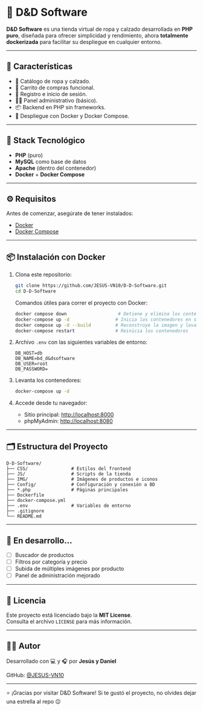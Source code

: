 
# 🛒 D&D Software

**D&D Software** es una tienda virtual de ropa y calzado desarrollada en **PHP puro**, diseñada para ofrecer simplicidad y rendimiento, ahora **totalmente dockerizada** para facilitar su despliegue en cualquier entorno.

---

## 🚀 Características

- 🧢 Catálogo de ropa y calzado.
- 🛒 Carrito de compras funcional.
- 👤 Registro e inicio de sesión.
- 🧑‍💼 Panel administrativo (básico).
- 📦 Backend en PHP sin frameworks.
- 🐳 Despliegue con Docker y Docker Compose.

---

## 🐳 Stack Tecnológico

- **PHP** (puro)
- **MySQL** como base de datos
- **Apache** (dentro del contenedor)
- **Docker** + **Docker Compose**

---

## ⚙️ Requisitos

Antes de comenzar, asegúrate de tener instalados:

- [Docker](https://www.docker.com/)
- [Docker Compose](https://docs.docker.com/compose/)

---

## 📦 Instalación con Docker

1. Clona este repositorio:

   ```bash
   git clone https://github.com/JESUS-VN10/D-D-Software.git
   cd D-D-Software
   ```

   Comandos útiles para correr el proyecto con Docker:

   ```bash
   docker compose down                   # Detiene y elimina los contenedores
   docker-compose up -d                 # Inicia los contenedores en segundo plano
   docker compose up -d --build         # Reconstruye la imagen y levanta contenedores
   docker-compose restart               # Reinicia los contenedores
   ```

2. Archivo `.env` con las siguientes variables de entorno:

   ```env
   DB_HOST=db
   DB_NAME=bd_d&dsoftware
   DB_USER=root
   DB_PASSWORD=
   ```

3. Levanta los contenedores:

   ```bash
   docker-compose up -d
   ```

4. Accede desde tu navegador:

   - Sitio principal: [http://localhost:8000](http://localhost:8000)
   - phpMyAdmin: [http://localhost:8080](http://localhost:8080)

---

## 🗂️ Estructura del Proyecto

```
D-D-Software/
├── CSS/                # Estilos del frontend
├── JS/                 # Scripts de la tienda
├── IMG/                # Imágenes de productos e iconos
├── Config/             # Configuración y conexión a BD
├── *.php               # Páginas principales
├── Dockerfile
├── docker-compose.yml
├── .env                # Variables de entorno
├── .gitignore
└── README.md
```

---

## 🧪 En desarrollo...

- [ ] Buscador de productos
- [ ] Filtros por categoría y precio
- [ ] Subida de múltiples imágenes por producto
- [ ] Panel de administración mejorado

---

## 📄 Licencia

Este proyecto está licenciado bajo la **MIT License**.  
Consulta el archivo `LICENSE` para más información.

---

## 👨‍💻 Autor

Desarrollado con 💻 y 🎧 por **Jesús y Daniel**

GitHub: [@JESUS-VN10](https://github.com/JESUS-VN10)

---

⭐ ¡Gracias por visitar D&D Software! Si te gustó el proyecto, no olvides dejar una estrella al repo 😉
